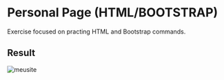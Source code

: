 <h1> Personal Page (HTML/BOOTSTRAP)</h1>

Exercise focused on practing HTML and Bootstrap commands. 

<h2> Result </h2>

![meusite](https://user-images.githubusercontent.com/61096984/82715682-a5c77480-9c6a-11ea-9d93-bd9d38e59c41.jpg)

